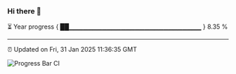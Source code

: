 ### Hi there 👋

⏳ Year progress { ██▁▁▁▁▁▁▁▁▁▁▁▁▁▁▁▁▁▁▁▁▁▁▁▁▁▁▁▁ } 8.35 %

---

⏰ Updated on Fri, 31 Jan 2025 11:36:35 GMT

![Progress Bar CI](https://github.com/IshwaranRudhara/GIT-ACTION/workflows/Progress%20Bar%20CI/badge.svg)
